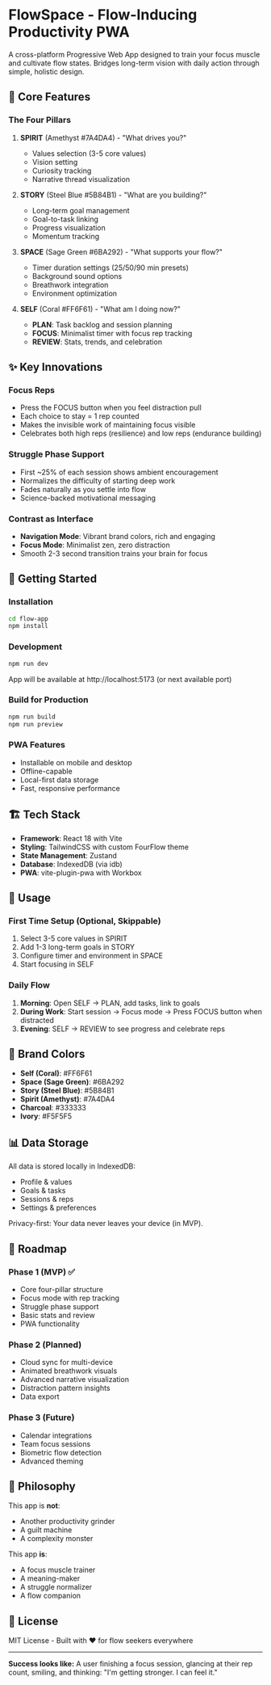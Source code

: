 # FlowSpace - Flow-Inducing Productivity PWA

A cross-platform Progressive Web App designed to train your focus muscle and cultivate flow states. Bridges long-term vision with daily action through simple, holistic design.

## 🎯 Core Features

### The Four Pillars

1. **SPIRIT** (Amethyst #7A4DA4) - "What drives you?"
   - Values selection (3-5 core values)
   - Vision setting
   - Curiosity tracking
   - Narrative thread visualization

2. **STORY** (Steel Blue #5B84B1) - "What are you building?"
   - Long-term goal management
   - Goal-to-task linking
   - Progress visualization
   - Momentum tracking

3. **SPACE** (Sage Green #6BA292) - "What supports your flow?"
   - Timer duration settings (25/50/90 min presets)
   - Background sound options
   - Breathwork integration
   - Environment optimization

4. **SELF** (Coral #FF6F61) - "What am I doing now?"
   - **PLAN**: Task backlog and session planning
   - **FOCUS**: Minimalist timer with focus rep tracking
   - **REVIEW**: Stats, trends, and celebration

## ✨ Key Innovations

### Focus Reps
- Press the FOCUS button when you feel distraction pull
- Each choice to stay = 1 rep counted
- Makes the invisible work of maintaining focus visible
- Celebrates both high reps (resilience) and low reps (endurance building)

### Struggle Phase Support
- First ~25% of each session shows ambient encouragement
- Normalizes the difficulty of starting deep work
- Fades naturally as you settle into flow
- Science-backed motivational messaging

### Contrast as Interface
- **Navigation Mode**: Vibrant brand colors, rich and engaging
- **Focus Mode**: Minimalist zen, zero distraction
- Smooth 2-3 second transition trains your brain for focus

## 🚀 Getting Started

### Installation

```bash
cd flow-app
npm install
```

### Development

```bash
npm run dev
```

App will be available at http://localhost:5173 (or next available port)

### Build for Production

```bash
npm run build
npm run preview
```

### PWA Features

- Installable on mobile and desktop
- Offline-capable
- Local-first data storage
- Fast, responsive performance

## 🏗️ Tech Stack

- **Framework**: React 18 with Vite
- **Styling**: TailwindCSS with custom FourFlow theme
- **State Management**: Zustand
- **Database**: IndexedDB (via idb)
- **PWA**: vite-plugin-pwa with Workbox

## 📱 Usage

### First Time Setup (Optional, Skippable)
1. Select 3-5 core values in SPIRIT
2. Add 1-3 long-term goals in STORY
3. Configure timer and environment in SPACE
4. Start focusing in SELF

### Daily Flow
1. **Morning**: Open SELF → PLAN, add tasks, link to goals
2. **During Work**: Start session → Focus mode → Press FOCUS button when distracted
3. **Evening**: SELF → REVIEW to see progress and celebrate reps

## 🎨 Brand Colors

- **Self (Coral)**: #FF6F61
- **Space (Sage Green)**: #6BA292
- **Story (Steel Blue)**: #5B84B1
- **Spirit (Amethyst)**: #7A4DA4
- **Charcoal**: #333333
- **Ivory**: #F5F5F5

## 📊 Data Storage

All data is stored locally in IndexedDB:
- Profile & values
- Goals & tasks
- Sessions & reps
- Settings & preferences

Privacy-first: Your data never leaves your device (in MVP).

## 🔮 Roadmap

### Phase 1 (MVP) ✅
- Core four-pillar structure
- Focus mode with rep tracking
- Struggle phase support
- Basic stats and review
- PWA functionality

### Phase 2 (Planned)
- Cloud sync for multi-device
- Animated breathwork visuals
- Advanced narrative visualization
- Distraction pattern insights
- Data export

### Phase 3 (Future)
- Calendar integrations
- Team focus sessions
- Biometric flow detection
- Advanced theming

## 🙏 Philosophy

This app is **not**:
- Another productivity grinder
- A guilt machine
- A complexity monster

This app **is**:
- A focus muscle trainer
- A meaning-maker
- A struggle normalizer
- A flow companion

## 📄 License

MIT License - Built with ❤️ for flow seekers everywhere

---

**Success looks like:** A user finishing a focus session, glancing at their rep count, smiling, and thinking: "I'm getting stronger. I can feel it."
